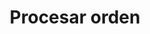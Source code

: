 ---
title: Procesar orden
excerpt: Procesa una orden de pago
api:
  file: hotelpay.json
  operationId: processOrder
deprecated: false
hidden: false
metadata:
  title: ''
  description: ''
  robots: index
next:
  description: ''
---
